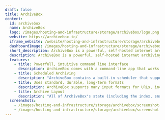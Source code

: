 ```yaml
---
draft: false
title: ArchiveBox
content:
  id: archivebox
  name: ArchiveBox
  logo: /images/hosting-and-infrastructure/storage/archivebox/logo.png
  website: https://archivebox.io/
  iframe_website: /website/hosting-and-infrastructure/storage/archivebox
  dashboardImage: /images/hosting-and-infrastructure/storage/archivebox/screenshot-1.png
  short_description: ArchiveBox is a powerful, self-hosted internet archiving solution to collect, save, and view sites you want to preserve offline.
  description: ArchiveBox is a powerful, self-hosted internet archiving solution to collect, save, and view sites you want to preserve offline.
  features:
    - title: Powerfull, intuitive command line interface
      description: ArchiveBox comes with a command-line app that works directly from your terminal, a web application that works seamlessly in all modern browsers, and a new released desktop app that works for Windows, Linux, and macOS.
    - title: Scheduled Archiving
      description: "ArchiveBox contains a built-in scheduler that supports pulling in URLs regularly from the web or from the local filesystem. ArchiveBox ignores links that are imported multiple times (keeping the earliest version that it's seen). This means you can add cron jobs that regularly poll the same file or URL for new links, adding only new ones as necessary, or you can pass --overwrite to save a fresh copy each time the scheduled task runs.Uses standard, durable, long-term formats"
    - title: Uses standard, durable, long-term formats
      description: ArchiveBox supports many input formats for URLs, including Pocket & Pinboard exports, Browser bookmarks, Browser history, plain text, HTML, markdown, and more!
    - title: Archive Layout
      description: "All of ArchiveBox's state (including the index, snapshot data, and config file) is stored in a single folder called the 'ArchiveBox data folder'. All archivebox CLI commands must be run from inside this folder, and you first create it by running archivebox init."
  screenshots:
    - /images/hosting-and-infrastructure/storage/archivebox/screenshot-1.png
    - /images/hosting-and-infrastructure/storage/archivebox/screenshot-2.png
---
```

